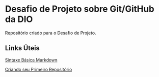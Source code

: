# Desafio de Projeto sobre Git/GitHub da DIO
Repositório criado para o Desafio de Projeto.

## Links Úteis
[Sintaxe Básica Markdown](https://www.markdownguide.org/basic-syntax/)

[Criando seu Primeiro Repositório](https://drive.google.com/file/d/1IZu0qohv1JOmxjEra1lknDiiStU68bl4/view)
